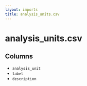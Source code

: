 ```yaml
---
layout: imports
title: analysis_units.csv
---
```


analysis_units.csv
===========

Columns
-------

* `analysis_unit`
* `label`
* `description`

